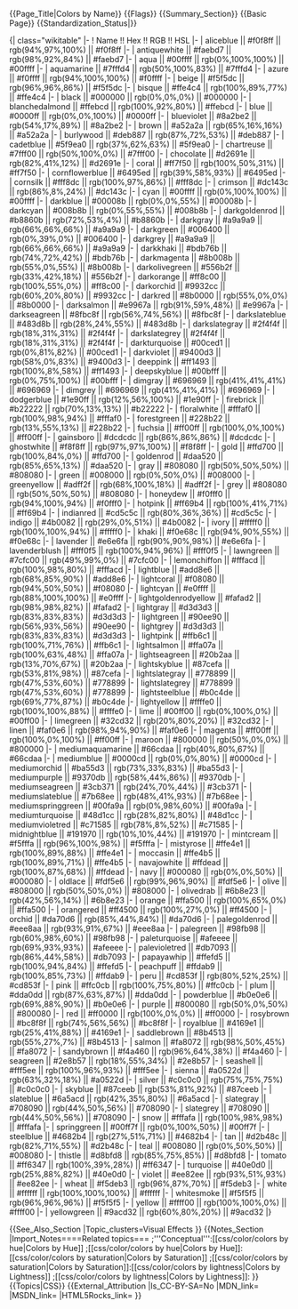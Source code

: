 {{Page_Title|Colors by Name}}
{{Flags}}
{{Summary_Section}}
{{Basic Page}}
{{Standardization_Status|}}


{| class="wikitable"
|-
! Name !! Hex !! RGB !! HSL
|-
| aliceblue || #f0f8ff || rgb(94%,97%,100%) || #f0f8ff
|-
| antiquewhite || #faebd7 || rgb(98%,92%,84%) || #faebd7
|-
| aqua || #00ffff || rgb(0%,100%,100%) || #00ffff
|-
| aquamarine || #7fffd4 || rgb(50%,100%,83%) || #7fffd4
|-
| azure || #f0ffff || rgb(94%,100%,100%) || #f0ffff
|-
| beige || #f5f5dc || rgb(96%,96%,86%) || #f5f5dc
|-
| bisque || #ffe4c4 || rgb(100%,89%,77%) || #ffe4c4
|-
| black || #000000 || rgb(0%,0%,0%) || #000000
|-
| blanchedalmond || #ffebcd || rgb(100%,92%,80%) || #ffebcd
|-
| blue || #0000ff || rgb(0%,0%,100%) || #0000ff
|-
| blueviolet || #8a2be2 || rgb(54%,17%,89%) || #8a2be2
|-
| brown || #a52a2a || rgb(65%,16%,16%) || #a52a2a
|-
| burlywood || #deb887 || rgb(87%,72%,53%) || #deb887
|-
| cadetblue || #5f9ea0 || rgb(37%,62%,63%) || #5f9ea0
|-
| chartreuse || #7fff00 || rgb(50%,100%,0%) || #7fff00
|-
| chocolate || #d2691e || rgb(82%,41%,12%) || #d2691e
|-
| coral || #ff7f50 || rgb(100%,50%,31%) || #ff7f50
|-
| cornflowerblue || #6495ed || rgb(39%,58%,93%) || #6495ed
|-
| cornsilk || #fff8dc || rgb(100%,97%,86%) || #fff8dc
|-
| crimson || #dc143c || rgb(86%,8%,24%) || #dc143c
|-
| cyan || #00ffff || rgb(0%,100%,100%) || #00ffff
|-
| darkblue || #00008b || rgb(0%,0%,55%) || #00008b
|-
| darkcyan || #008b8b || rgb(0%,55%,55%) || #008b8b
|-
| darkgoldenrod || #b8860b || rgb(72%,53%,4%) || #b8860b
|-
| darkgray || #a9a9a9 || rgb(66%,66%,66%) || #a9a9a9
|-
| darkgreen || #006400 || rgb(0%,39%,0%) || #006400
|-
| darkgrey || #a9a9a9 || rgb(66%,66%,66%) || #a9a9a9
|-
| darkkhaki || #bdb76b || rgb(74%,72%,42%) || #bdb76b
|-
| darkmagenta || #8b008b || rgb(55%,0%,55%) || #8b008b
|-
| darkolivegreen || #556b2f || rgb(33%,42%,18%) || #556b2f
|-
| darkorange || #ff8c00 || rgb(100%,55%,0%) || #ff8c00
|-
| darkorchid || #9932cc || rgb(60%,20%,80%) || #9932cc
|-
| darkred || #8b0000 || rgb(55%,0%,0%) || #8b0000
|-
| darksalmon || #e9967a || rgb(91%,59%,48%) || #e9967a
|-
| darkseagreen || #8fbc8f || rgb(56%,74%,56%) || #8fbc8f
|-
| darkslateblue || #483d8b || rgb(28%,24%,55%) || #483d8b
|-
| darkslategray || #2f4f4f || rgb(18%,31%,31%) || #2f4f4f
|-
| darkslategrey || #2f4f4f || rgb(18%,31%,31%) || #2f4f4f
|-
| darkturquoise || #00ced1 || rgb(0%,81%,82%) || #00ced1
|-
| darkviolet || #9400d3 || rgb(58%,0%,83%) || #9400d3
|-
| deeppink || #ff1493 || rgb(100%,8%,58%) || #ff1493
|-
| deepskyblue || #00bfff || rgb(0%,75%,100%) || #00bfff
|-
| dimgray || #696969 || rgb(41%,41%,41%) || #696969
|-
| dimgrey || #696969 || rgb(41%,41%,41%) || #696969
|-
| dodgerblue || #1e90ff || rgb(12%,56%,100%) || #1e90ff
|-
| firebrick || #b22222 || rgb(70%,13%,13%) || #b22222
|-
| floralwhite || #fffaf0 || rgb(100%,98%,94%) || #fffaf0
|-
| forestgreen || #228b22 || rgb(13%,55%,13%) || #228b22
|-
| fuchsia || #ff00ff || rgb(100%,0%,100%) || #ff00ff
|-
| gainsboro || #dcdcdc || rgb(86%,86%,86%) || #dcdcdc
|-
| ghostwhite || #f8f8ff || rgb(97%,97%,100%) || #f8f8ff
|-
| gold || #ffd700 || rgb(100%,84%,0%) || #ffd700
|-
| goldenrod || #daa520 || rgb(85%,65%,13%) || #daa520
|-
| gray || #808080 || rgb(50%,50%,50%) || #808080
|-
| green || #008000 || rgb(0%,50%,0%) || #008000
|-
| greenyellow || #adff2f || rgb(68%,100%,18%) || #adff2f
|-
| grey || #808080 || rgb(50%,50%,50%) || #808080
|-
| honeydew || #f0fff0 || rgb(94%,100%,94%) || #f0fff0
|-
| hotpink || #ff69b4 || rgb(100%,41%,71%) || #ff69b4
|-
| indianred || #cd5c5c || rgb(80%,36%,36%) || #cd5c5c
|-
| indigo || #4b0082 || rgb(29%,0%,51%) || #4b0082
|-
| ivory || #fffff0 || rgb(100%,100%,94%) || #fffff0
|-
| khaki || #f0e68c || rgb(94%,90%,55%) || #f0e68c
|-
| lavender || #e6e6fa || rgb(90%,90%,98%) || #e6e6fa
|-
| lavenderblush || #fff0f5 || rgb(100%,94%,96%) || #fff0f5
|-
| lawngreen || #7cfc00 || rgb(49%,99%,0%) || #7cfc00
|-
| lemonchiffon || #fffacd || rgb(100%,98%,80%) || #fffacd
|-
| lightblue || #add8e6 || rgb(68%,85%,90%) || #add8e6
|-
| lightcoral || #f08080 || rgb(94%,50%,50%) || #f08080
|-
| lightcyan || #e0ffff || rgb(88%,100%,100%) || #e0ffff
|-
| lightgoldenrodyellow || #fafad2 || rgb(98%,98%,82%) || #fafad2
|-
| lightgray || #d3d3d3 || rgb(83%,83%,83%) || #d3d3d3
|-
| lightgreen || #90ee90 || rgb(56%,93%,56%) || #90ee90
|-
| lightgrey || #d3d3d3 || rgb(83%,83%,83%) || #d3d3d3
|-
| lightpink || #ffb6c1 || rgb(100%,71%,76%) || #ffb6c1
|-
| lightsalmon || #ffa07a || rgb(100%,63%,48%) || #ffa07a
|-
| lightseagreen || #20b2aa || rgb(13%,70%,67%) || #20b2aa
|-
| lightskyblue || #87cefa || rgb(53%,81%,98%) || #87cefa
|-
| lightslategray || #778899 || rgb(47%,53%,60%) || #778899
|-
| lightslategrey || #778899 || rgb(47%,53%,60%) || #778899
|-
| lightsteelblue || #b0c4de || rgb(69%,77%,87%) || #b0c4de
|-
| lightyellow || #ffffe0 || rgb(100%,100%,88%) || #ffffe0
|-
| lime || #00ff00 || rgb(0%,100%,0%) || #00ff00
|-
| limegreen || #32cd32 || rgb(20%,80%,20%) || #32cd32
|-
| linen || #faf0e6 || rgb(98%,94%,90%) || #faf0e6
|-
| magenta || #ff00ff || rgb(100%,0%,100%) || #ff00ff
|-
| maroon || #800000 || rgb(50%,0%,0%) || #800000
|-
| mediumaquamarine || #66cdaa || rgb(40%,80%,67%) || #66cdaa
|-
| mediumblue || #0000cd || rgb(0%,0%,80%) || #0000cd
|-
| mediumorchid || #ba55d3 || rgb(73%,33%,83%) || #ba55d3
|-
| mediumpurple || #9370db || rgb(58%,44%,86%) || #9370db
|-
| mediumseagreen || #3cb371 || rgb(24%,70%,44%) || #3cb371
|-
| mediumslateblue || #7b68ee || rgb(48%,41%,93%) || #7b68ee
|-
| mediumspringgreen || #00fa9a || rgb(0%,98%,60%) || #00fa9a
|-
| mediumturquoise || #48d1cc || rgb(28%,82%,80%) || #48d1cc
|-
| mediumvioletred || #c71585 || rgb(78%,8%,52%) || #c71585
|-
| midnightblue || #191970 || rgb(10%,10%,44%) || #191970
|-
| mintcream || #f5fffa || rgb(96%,100%,98%) || #f5fffa
|-
| mistyrose || #ffe4e1 || rgb(100%,89%,88%) || #ffe4e1
|-
| moccasin || #ffe4b5 || rgb(100%,89%,71%) || #ffe4b5
|-
| navajowhite || #ffdead || rgb(100%,87%,68%) || #ffdead
|-
| navy || #000080 || rgb(0%,0%,50%) || #000080
|-
| oldlace || #fdf5e6 || rgb(99%,96%,90%) || #fdf5e6
|-
| olive || #808000 || rgb(50%,50%,0%) || #808000
|-
| olivedrab || #6b8e23 || rgb(42%,56%,14%) || #6b8e23
|-
| orange || #ffa500 || rgb(100%,65%,0%) || #ffa500
|-
| orangered || #ff4500 || rgb(100%,27%,0%) || #ff4500
|-
| orchid || #da70d6 || rgb(85%,44%,84%) || #da70d6
|-
| palegoldenrod || #eee8aa || rgb(93%,91%,67%) || #eee8aa
|-
| palegreen || #98fb98 || rgb(60%,98%,60%) || #98fb98
|-
| paleturquoise || #afeeee || rgb(69%,93%,93%) || #afeeee
|-
| palevioletred || #db7093 || rgb(86%,44%,58%) || #db7093
|-
| papayawhip || #ffefd5 || rgb(100%,94%,84%) || #ffefd5
|-
| peachpuff || #ffdab9 || rgb(100%,85%,73%) || #ffdab9
|-
| peru || #cd853f || rgb(80%,52%,25%) || #cd853f
|-
| pink || #ffc0cb || rgb(100%,75%,80%) || #ffc0cb
|-
| plum || #dda0dd || rgb(87%,63%,87%) || #dda0dd
|-
| powderblue || #b0e0e6 || rgb(69%,88%,90%) || #b0e0e6
|-
| purple || #800080 || rgb(50%,0%,50%) || #800080
|-
| red || #ff0000 || rgb(100%,0%,0%) || #ff0000
|-
| rosybrown || #bc8f8f || rgb(74%,56%,56%) || #bc8f8f
|-
| royalblue || #4169e1 || rgb(25%,41%,88%) || #4169e1
|-
| saddlebrown || #8b4513 || rgb(55%,27%,7%) || #8b4513
|-
| salmon || #fa8072 || rgb(98%,50%,45%) || #fa8072
|-
| sandybrown || #f4a460 || rgb(96%,64%,38%) || #f4a460
|-
| seagreen || #2e8b57 || rgb(18%,55%,34%) || #2e8b57
|-
| seashell || #fff5ee || rgb(100%,96%,93%) || #fff5ee
|-
| sienna || #a0522d || rgb(63%,32%,18%) || #a0522d
|-
| silver || #c0c0c0 || rgb(75%,75%,75%) || #c0c0c0
|-
| skyblue || #87ceeb || rgb(53%,81%,92%) || #87ceeb
|-
| slateblue || #6a5acd || rgb(42%,35%,80%) || #6a5acd
|-
| slategray || #708090 || rgb(44%,50%,56%) || #708090
|-
| slategrey || #708090 || rgb(44%,50%,56%) || #708090
|-
| snow || #fffafa || rgb(100%,98%,98%) || #fffafa
|-
| springgreen || #00ff7f || rgb(0%,100%,50%) || #00ff7f
|-
| steelblue || #4682b4 || rgb(27%,51%,71%) || #4682b4
|-
| tan || #d2b48c || rgb(82%,71%,55%) || #d2b48c
|-
| teal || #008080 || rgb(0%,50%,50%) || #008080
|-
| thistle || #d8bfd8 || rgb(85%,75%,85%) || #d8bfd8
|-
| tomato || #ff6347 || rgb(100%,39%,28%) || #ff6347
|-
| turquoise || #40e0d0 || rgb(25%,88%,82%) || #40e0d0
|-
| violet || #ee82ee || rgb(93%,51%,93%) || #ee82ee
|-
| wheat || #f5deb3 || rgb(96%,87%,70%) || #f5deb3
|-
| white || #ffffff || rgb(100%,100%,100%) || #ffffff
|-
| whitesmoke || #f5f5f5 || rgb(96%,96%,96%) || #f5f5f5
|-
| yellow || #ffff00 || rgb(100%,100%,0%) || #ffff00
|-
| yellowgreen || #9acd32 || rgb(60%,80%,20%) || #9acd32
|}



{{See_Also_Section
|Topic_clusters=Visual Effects
}}
{{Notes_Section
|Import_Notes====Related topics===
;'''Conceptual''':[[css/color/colors by hue|Colors by Hue]]
;[[css/color/colors by hue|Colors by Hue]]:[[css/color/colors by saturation|Colors by Saturation]]
;[[css/color/colors by saturation|Colors by Saturation]]:[[css/color/colors by lightness|Colors by Lightness]]
;[[css/color/colors by lightness|Colors by Lightness]]:
}}
{{Topics|CSS}}
{{External_Attribution
|Is_CC-BY-SA=No
|MDN_link=
|MSDN_link=
|HTML5Rocks_link=
}}